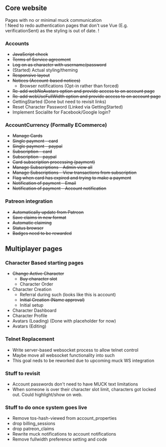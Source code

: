 ## Core website
 Pages with no or minimal muck communication  
 ! Need to redo authentication pages that don't use Vue (E.g. verificationSent) as the styling is out of date. !

### Accounts
* ~~JavaScript check~~
* ~~Terms of Service agreement~~
* ~~Log on as character with username/password~~
* (Started) Actual styling/theming
* ~~Responsive layout~~
* ~~Notices (Account-based notices)~~
  * Browser notifications (Opt-in rather than forced)
* ~~Re-add webNoAvatars option and provide access to on account page~~
* ~~Re-add webUseFullWidth option and provide access to on account page~~
* GettingStarted (Done but need to revisit links)
* Reset Character Password (Linked via GettingStarted)
* Implement Socialite for Facebook/Google login?

### AccountCurrency (Formally ECommerce)
* ~~Manage Cards~~
* ~~Single payment - card~~
* ~~Single payment - paypal~~
* ~~Subscription - card~~
* ~~Subscription - paypal~~
* ~~Card subscription processing (payment)~~
* ~~Manage Subscriptions - Admin view all~~
* ~~Manage Subscriptions - View transactions from subscription~~
* ~~Flag when card has expired and trying to make a payment~~
* ~~Notification of payment - Email~~
* ~~Notification of payment - Account notification~~

### Patreon integration
* ~~Automatically update from Patreon~~ 
* ~~Save claims in new format~~
* ~~Automatic claiming~~
* ~~Status browser~~
* ~~Badges need to be rewarded~~

## Multiplayer pages

### Character Based starting pages
* ~~Change Active Character~~
    * ~~Buy character slot~~
    * Character Order
* Character Creation
    * Referral during such (looks like this is account)
    * ~~Initial Creation (Name approval)~~
    * Initial setup
* Character Dashboard
* Character Profile 
* Avatars (Loading) (Done with placeholder for now)
* Avatars (Editing)
 
### Telnet Replacement
* Write server-based websocket process to allow telnet control
* Maybe move all websocket functionality into such
* This goal neds to be reworked due to upcoming muck WS integration

### Stuff to revisit
* Account passwords don't need to have MUCK text limitations
* When someone is over their character slot limit, characters got locked out. Could highlight/show on web.

### Stuff to do once system goes live
* Remove tos-hash-viewed from account_properties
* drop billing_sessions
* drop patreon_claims
* Rewrite muck notifications to account notifications
* Remove fullwidth preference setting and code

